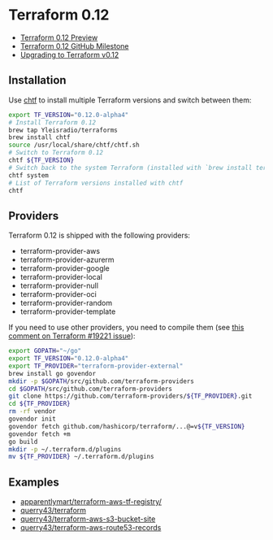 # Terraform 0.12

* [Terraform 0.12 Preview](https://www.hashicorp.com/blog/terraform-0-1-2-preview)
* [Terraform 0.12 GitHub Milestone](https://github.com/hashicorp/terraform/milestone/5)
* [Upgrading to Terraform v0.12](https://www.terraform.io/upgrade-guides/0-12.html)

## Installation

Use [chtf](https://github.com/Yleisradio/homebrew-terraforms) to install
multiple Terraform versions and switch between them:
```bash
export TF_VERSION="0.12.0-alpha4"
# Install Terraform 0.12
brew tap Yleisradio/terraforms
brew install chtf
source /usr/local/share/chtf/chtf.sh
# Switch to Terraform 0.12
chtf ${TF_VERSION}
# Switch back to the system Terraform (installed with `brew install terraform`).
chtf system
# List of Terraform versions installed with chtf
chtf
```

## Providers

Terraform 0.12 is shipped with the following providers:
* terraform-provider-aws
* terraform-provider-azurerm
* terraform-provider-google
* terraform-provider-local
* terraform-provider-null
* terraform-provider-oci
* terraform-provider-random
* terraform-provider-template

If you need to use other providers, you need to compile them
(see [this comment on Terraform #19221 issue](https://github.com/hashicorp/terraform/issues/19221#issuecomment-445962957)):
```bash
export GOPATH="~/go"
export TF_VERSION="0.12.0-alpha4"
export TF_PROVIDER="terraform-provider-external"
brew install go govendor
mkdir -p $GOPATH/src/github.com/terraform-providers
cd $GOPATH/src/github.com/terraform-providers
git clone https://github.com/terraform-providers/${TF_PROVIDER}.git
cd ${TF_PROVIDER}
rm -rf vendor
govendor init
govendor fetch github.com/hashicorp/terraform/...@=v${TF_VERSION}
govendor fetch +m
go build
mkdir -p ~/.terraform.d/plugins
mv ${TF_PROVIDER} ~/.terraform.d/plugins
```

## Examples

* [apparentlymart/terraform-aws-tf-registry/](https://github.com/apparentlymart/terraform-aws-tf-registry/)
* [querry43/terraform](https://github.com/querry43/terraform)
* [querry43/terraform-aws-s3-bucket-site](https://github.com/querry43/terraform-aws-s3-bucket-site)
* [querry43/terraform-aws-route53-records](https://github.com/querry43/terraform-aws-route53-records)

